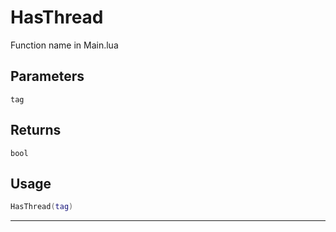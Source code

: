 # HasThread
Function name in Main.lua
## Parameters
`tag`
## Returns
`bool`
## Usage
```lua
HasThread(tag)
```
---

